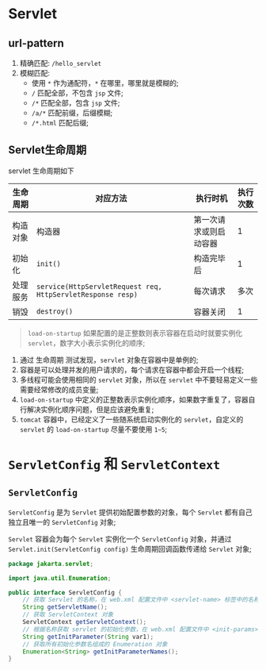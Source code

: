 # Servlet

## url-pattern

1. 精确匹配: `/hello_servlet`
2. 模糊匹配:
    - 使用 `*` 作为通配符，`*` 在哪里，哪里就是模糊的;
    - `/` 匹配全部，不包含 `jsp` 文件;
    - `/*` 匹配全部，包含 `jsp` 文件;
    - `/a/*` 匹配前缀，后缀模糊;
    - `/*.html` 匹配后缀;

## Servlet生命周期

servlet 生命周期如下

| 生命周期 | 对应方法                                                        | 执行时机        | 执行次数 |
|------|-------------------------------------------------------------|-------------|------|
| 构造对象 | 构造器                                                         | 第一次请求或则启动容器 | 1    |
| 初始化  | `init()`                                                    | 构造完毕后       | 1    | 
| 处理服务 | `service(HttpServletRequest req, HttpServletResponse resp)` | 每次请求        | 多次   |
| 销毁   | `destroy()`                                                 | 容器关闭        | 1    |


> `load-on-startup` 如果配置的是正整数则表示容器在启动时就要实例化 `servlet`，数字大小表示实例化的顺序;

1. 通过 生命周期 测试发现，`servlet` 对象在容器中是单例的;
2. 容器是可以处理并发的用户请求的，每个请求在容器中都会开启一个线程;
3. 多线程可能会使用相同的 `servlet` 对象，所以在 `servlet` 中不要轻易定义一些需要经常修改的成员变量;
4. `load-on-startup` 中定义的正整数表示实例化顺序，如果数字重复了，容器自行解决实例化顺序问题，但是应该避免重复;
5. `tomcat` 容器中，已经定义了一些随系统启动实例化的 `servlet`，自定义的 `servlet` 的 `load-on-startup` 尽量不要使用 `1~5`;


# `ServletConfig` 和 `ServletContext`

## `ServletConfig`

`ServletConfig` 是为 `Servlet` 提供初始配置参数的对象，每个 `Servlet` 都有自己独立且唯一的 `ServletConfig` 对象;

`Servlet` 容器会为每个 `Servlet` 实例化一个 `ServletConfig` 对象，并通过 `Servlet.init(ServletConfig config)` 生命周期回调函数传递给 `Servlet` 对象;

```java
package jakarta.servlet;

import java.util.Enumeration;

public interface ServletConfig {
    // 获取 Servlet 的名称，在 web.xml 配置文件中 <servlet-name> 标签中的名称
    String getServletName();
    // 获取 ServletContext 对象
    ServletContext getServletContext();
    // 根据名称获取 servlet 的初始化参数，在 web.xml 配置文件中 <init-params> 标签下定义的 key-value 数据对
    String getInitParameter(String var1);
    // 获取所有初始化参数名组成的 Enumeration 对象
    Enumeration<String> getInitParameterNames();
}
```


